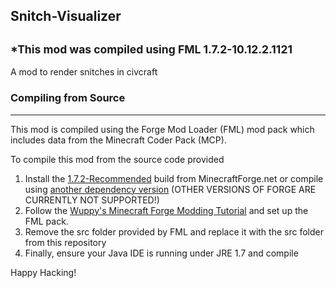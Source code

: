 ## Snitch-Visualizer

<sub>*This mod was compiled using FML 1.7.2-10.12.2.1121</sub>
---

A mod to render snitches in civcraft

### Compiling from Source
---

This mod is compiled using the Forge Mod Loader (FML) mod pack which includes data from the Minecraft Coder Pack (MCP).

To compile this mod from the source code provided

1. Install the [1.7.2-Recommended](http://adf.ly/673885/http://files.minecraftforge.net/maven/net/minecraftforge/forge/1.7.2-10.12.2.1121/forge-1.7.2-10.12.2.1121-src.zip) build from MinecraftForge.net or compile using [another dependency version](http://files.minecraftforge.net/) (OTHER VERSIONS OF FORGE ARE CURRENTLY NOT SUPPORTED!)
2. Follow the [Wuppy's Minecraft Forge Modding Tutorial](http://www.wuppy29.com/minecraft/modding-tutorials/wuppys-minecraft-forge-modding-tutorials-for-1-7-set-up-part-2-forge/#sthash.oWwPx1mU.dpbs) and set up the FML pack.
3. Remove the src folder provided by FML and replace it with the src folder from this repository
4. Finally, ensure your Java IDE is running under JRE 1.7 and compile

Happy Hacking!
